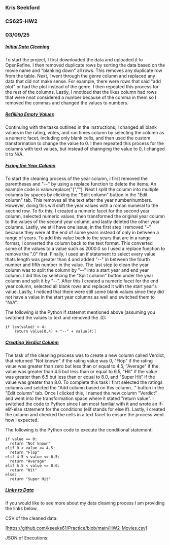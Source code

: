 ### Kris Seekford
### CS625-HW2
### 03/09/25

##### <ins>Initial Data Cleaning
To start the project, I first downloaded the data and uploaded it to OpenRefine. I then removed duplicate rows by sorting the data based on the movie name and "blanking down" all rows. This removes any duplicate row from the table. Next, I went through the genre column and replaced any data that did not make sense. For example, there were rows that said "add plot" or had the plot instead of the genre. I then repeated this process for the rest of the columns. Lastly, I nnoticed that the likes column had rows that were nnot considered a number because of the comma in them so I removed the commas and changed the values to numbers.

##### <ins>Refilling Empty Values
Continuing with the tasks outlined in the instructions, I changed all blank values in the rating, votes, and run times column by selecting the column as a numeric facet, including only blank cells, and then used the custom transformation to change the value to 0. I then repeated this process for the columns with text values, but instead of channging the value to 0, I changed it to N/A.


##### <ins>Fixing the Year Column
To start the cleaning process of the year column, I first removed the parentheses and "--" by using a replace function to delete the items. An example code is value.replace("(",""). Next I split the column into multiple columns by spaces by clicking the "Split column" button in the "Edit column" tab. This removes all the text after the year number/numbers. However, doing this will shift the year values with a roman numeral to the second row. To fix this, I created a numeric facet for the second year column, selected numeric values, then transformed the original year column to the values of the second year column, and lastly deleted the other year columns. Lastly, we still have one issue, in the first step I removed "–" because they were at the end of some years instead of only in between a range of years. To add this value back to the years that are in a range format, I converted the column back to the text format. This converted some of the values to a value such as 2000.0 so I used a replace function to remove the ".0" first. Finally, I used an if statement to select every value thats length was greater than 4 and added "--" in between the fourth number and fifth number in the value. The last step to clean the year column was to split the column by "--" into a start year and end year column. I did this by seletcing the "Split column" button under the year column and split it by "--". After this I created a numeric facet for the end year column, selected all blank rows and replaced it with the start year's value. Lastly, I noticed that there were still some blank values since they did not have a value in the start year columns as well and switched them to "N/A".

The following is the Python if statemnt mentioned above (assuming you switched the values to text and removed the .0):

    if len(value) > 4:
        return value[0,4] + "--" + value[4:]


##### <ins>Creating Verdict Column
The task of the cleaning process was to create a new column called Verdict, that returned "Not known" if the rating value was 0, "Flop" if the rating value was greater than zero but less than or equal to 4.5, "Average" if the value was greater than 4.5 but less than or equal to 6.5, "Hit" if the value was greater than 6.5 but less than or equal to 8.0, and "Super Hit" if the value was greater than 8.0. To complete this task I first selected the ratings columns and selcted the "Add column based on this column..." button in the "Edit column" tab. Once I clicked this, I named the new column "Verdict" and went into the transformation space where it stated "return value". I switched the code to Python since I am most famliar with it and wrote an if-elif-else statement for the conditions (elif stands for else if). Lastly, I created the column and checked the cells in a text facet to ensure the process went how I expected.

The following is the Python code to execute the conditional statement:


    if value == 0:
      return "Not known"
    elif 0 < value <= 4.5:
      return "Flop"
    elif 4.5 < value <= 6.5:
      return "Average"
    elif 6.5 < value <= 8.0:
      return "Hit"
    else:
      return "Super Hit"


##### <ins>Links to Data
If you would like to see more about my data cleaning process I am providing the links below.

CSV of the cleaned data: 

[https://github.com/kseeks61/Practice/blob/main/HW2-Movies.csv]

JSON of Executions:




